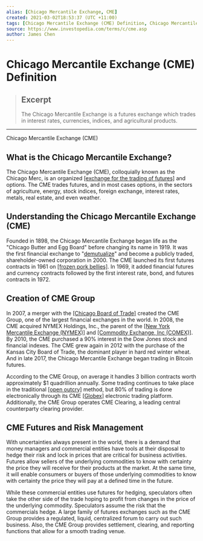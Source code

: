 ```yaml
---
alias: [Chicago Mercantile Exchange, CME]
created: 2021-03-02T18:53:37 (UTC +11:00)
tags: [Chicago Mercantile Exchange (CME) Definition, Chicago Mercantile Exchange (CME)]
source: https://www.investopedia.com/terms/c/cme.asp
author: James Chen
---
```


# Chicago Mercantile Exchange (CME) Definition

> ## Excerpt
> The Chicago Mercantile Exchange is a futures exchange which trades in interest rates, currencies, indices, and agricultural products.

---

Chicago Mercantile Exchange (CME)
## What is the Chicago Mercantile Exchange?

The Chicago Mercantile Exchange (CME), colloquially known as the Chicago Merc, is an organized [[exchange for the trading of futures]](https://www.investopedia.com/terms/f/futuresmarket.asp) and options. The CME trades futures, and in most cases options, in the sectors of agriculture, energy, stock indices, foreign exchange, interest rates, metals, real estate, and even weather.

## Understanding the Chicago Mercantile Exchange (CME)

Founded in 1898, the Chicago Mercantile Exchange began life as the "Chicago Butter and Egg Board" before changing its name in 1919. It was the first financial exchange to "[demutualize](https://www.investopedia.com/terms/d/demutualization.asp)" and become a publicly traded, shareholder-owned corporation in 2000. The CME launched its first futures contracts in 1961 on [[frozen pork bellies]](https://www.investopedia.com/terms/p/porkbellies.asp). In 1969, it added financial futures and currency contracts followed by the first interest rate, bond, and futures contracts in 1972.

## Creation of CME Group

In 2007, a merger with the [[Chicago Board of Trade]](https://www.investopedia.com/terms/c/cbot.asp) created the CME Group, one of the largest financial exchanges in the world. In 2008, the CME acquired NYMEX Holdings, Inc., the parent of the [[New York Mercantile Exchange (NYMEX)]](https://www.investopedia.com/terms/n/nymex.asp) and [[Commodity Exchange, Inc (COMEX)]](https://www.investopedia.com/terms/c/comex.asp). By 2010, the CME purchased a 90% interest in the Dow Jones stock and financial indexes. The CME grew again in 2012 with the purchase of the Kansas City Board of Trade, the dominant player in hard red winter wheat. And in late 2017, the Chicago Mercantile Exchange began trading in Bitcoin futures.

According to the CME Group, on average it handles 3 billion contracts worth approximately $1 quadrillion annually. Some trading continues to take place in the traditional [[open outcry]](https://www.investopedia.com/terms/o/openoutcry.asp) method, but 80% of trading is done electronically through its CME [[Globex]](https://www.investopedia.com/terms/g/globex.asp) electronic trading platform. Additionally, the CME Group operates CME Clearing, a leading central counterparty clearing provider.

## CME Futures and Risk Management

With uncertainties always present in the world, there is a demand that money managers and commercial entities have tools at their disposal to hedge their risk and lock in prices that are critical for business activities. Futures allow sellers of the underlying commodities to know with certainty the price they will receive for their products at the market. At the same time, it will enable consumers or buyers of those underlying commodities to know with certainty the price they will pay at a defined time in the future.

While these commercial entities use futures for hedging, speculators often take the other side of the trade hoping to profit from changes in the price of the underlying commodity. Speculators assume the risk that the commercials hedge. A large family of futures exchanges such as the CME Group provides a regulated, liquid, centralized forum to carry out such business. Also, the CME Group provides settlement, clearing, and reporting functions that allow for a smooth trading venue.
